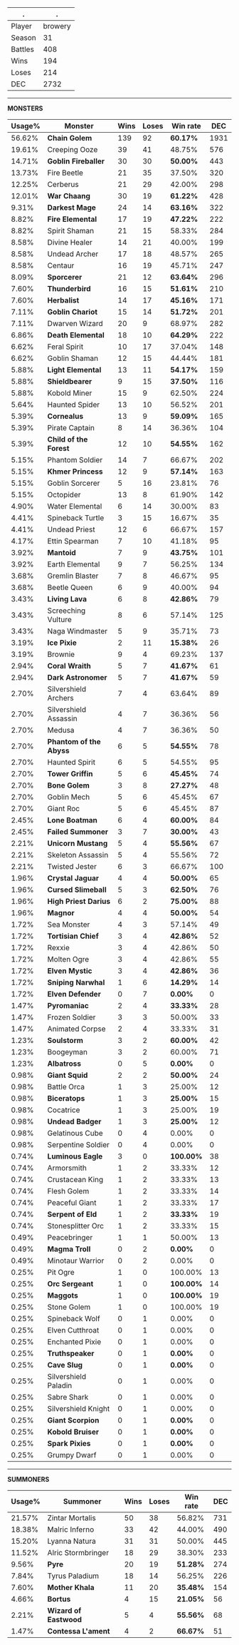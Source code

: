 .|.
|-|-
Player|browery
Season|31
Battles|408
Wins|194
Loses|214
DEC|2732

---
**MONSTERS**

Usage%|Monster|Wins|Loses|Win rate|DEC|
-|-|-|-|-|-|
56.62%|**Chain Golem**|139|92|**60.17%**|1931|
19.61%|Creeping Ooze|39|41|48.75%|576|
14.71%|**Goblin Fireballer**|30|30|**50.00%**|443|
13.73%|Fire Beetle|21|35|37.50%|320|
12.25%|Cerberus|21|29|42.00%|298|
12.01%|**War Chaang**|30|19|**61.22%**|428|
9.31%|**Darkest Mage**|24|14|**63.16%**|322|
8.82%|**Fire Elemental**|17|19|**47.22%**|222|
8.82%|Spirit Shaman|21|15|58.33%|284|
8.58%|Divine Healer|14|21|40.00%|199|
8.58%|Undead Archer|17|18|48.57%|265|
8.58%|Centaur|16|19|45.71%|247|
8.09%|**Sporcerer**|21|12|**63.64%**|296|
7.60%|**Thunderbird**|16|15|**51.61%**|210|
7.60%|**Herbalist**|14|17|**45.16%**|171|
7.11%|**Goblin Chariot**|15|14|**51.72%**|201|
7.11%|Dwarven Wizard|20|9|68.97%|282|
6.86%|**Death Elemental**|18|10|**64.29%**|222|
6.62%|Feral Spirit|10|17|37.04%|148|
6.62%|Goblin Shaman|12|15|44.44%|181|
5.88%|**Light Elemental**|13|11|**54.17%**|159|
5.88%|**Shieldbearer**|9|15|**37.50%**|116|
5.88%|Kobold Miner|15|9|62.50%|224|
5.64%|Haunted Spider|13|10|56.52%|201|
5.39%|**Cornealus**|13|9|**59.09%**|165|
5.39%|Pirate Captain|8|14|36.36%|104|
5.39%|**Child of the Forest**|12|10|**54.55%**|162|
5.15%|Phantom Soldier|14|7|66.67%|202|
5.15%|**Khmer Princess**|12|9|**57.14%**|163|
5.15%|Goblin Sorcerer|5|16|23.81%|76|
5.15%|Octopider|13|8|61.90%|142|
4.90%|Water Elemental|6|14|30.00%|83|
4.41%|Spineback Turtle|3|15|16.67%|35|
4.41%|Undead Priest|12|6|66.67%|157|
4.17%|Ettin Spearman|7|10|41.18%|95|
3.92%|**Mantoid**|7|9|**43.75%**|101|
3.92%|Earth Elemental|9|7|56.25%|134|
3.68%|Gremlin Blaster|7|8|46.67%|95|
3.68%|Beetle Queen|6|9|40.00%|94|
3.43%|**Living Lava**|6|8|**42.86%**|79|
3.43%|Screeching Vulture|8|6|57.14%|125|
3.43%|Naga Windmaster|5|9|35.71%|73|
3.19%|**Ice Pixie**|2|11|**15.38%**|26|
3.19%|Brownie|9|4|69.23%|137|
2.94%|**Coral Wraith**|5|7|**41.67%**|61|
2.94%|**Dark Astronomer**|5|7|**41.67%**|59|
2.70%|Silvershield Archers|7|4|63.64%|89|
2.70%|Silvershield Assassin|4|7|36.36%|56|
2.70%|Medusa|4|7|36.36%|50|
2.70%|**Phantom of the Abyss**|6|5|**54.55%**|78|
2.70%|Haunted Spirit|6|5|54.55%|95|
2.70%|**Tower Griffin**|5|6|**45.45%**|74|
2.70%|**Bone Golem**|3|8|**27.27%**|48|
2.70%|Goblin Mech|5|6|45.45%|67|
2.70%|Giant Roc|5|6|45.45%|87|
2.45%|**Lone Boatman**|6|4|**60.00%**|84|
2.45%|**Failed Summoner**|3|7|**30.00%**|43|
2.21%|**Unicorn Mustang**|5|4|**55.56%**|67|
2.21%|Skeleton Assassin|5|4|55.56%|72|
2.21%|Twisted Jester|6|3|66.67%|100|
1.96%|**Crystal Jaguar**|4|4|**50.00%**|65|
1.96%|**Cursed Slimeball**|5|3|**62.50%**|76|
1.96%|**High Priest Darius**|6|2|**75.00%**|88|
1.96%|**Magnor**|4|4|**50.00%**|54|
1.72%|Sea Monster|4|3|57.14%|49|
1.72%|**Tortisian Chief**|3|4|**42.86%**|52|
1.72%|Rexxie|3|4|42.86%|50|
1.72%|Molten Ogre|3|4|42.86%|55|
1.72%|**Elven Mystic**|3|4|**42.86%**|36|
1.72%|**Sniping Narwhal**|1|6|**14.29%**|14|
1.72%|**Elven Defender**|0|7|**0.00%**|0|
1.47%|**Pyromaniac**|2|4|**33.33%**|28|
1.47%|Frozen Soldier|3|3|50.00%|33|
1.47%|Animated Corpse|2|4|33.33%|31|
1.23%|**Soulstorm**|3|2|**60.00%**|42|
1.23%|Boogeyman|3|2|60.00%|71|
1.23%|**Albatross**|0|5|**0.00%**|0|
0.98%|**Giant Squid**|2|2|**50.00%**|24|
0.98%|Battle Orca|1|3|25.00%|12|
0.98%|**Biceratops**|1|3|**25.00%**|15|
0.98%|Cocatrice|1|3|25.00%|19|
0.98%|**Undead Badger**|1|3|**25.00%**|12|
0.98%|Gelatinous Cube|0|4|0.00%|0|
0.98%|Serpentine Soldier|0|4|0.00%|0|
0.74%|**Luminous Eagle**|3|0|**100.00%**|38|
0.74%|Armorsmith|1|2|33.33%|12|
0.74%|Crustacean King|1|2|33.33%|13|
0.74%|Flesh Golem|1|2|33.33%|14|
0.74%|Peaceful Giant|1|2|33.33%|17|
0.74%|**Serpent of Eld**|1|2|**33.33%**|19|
0.74%|Stonesplitter Orc|1|2|33.33%|15|
0.49%|Peacebringer|1|1|50.00%|13|
0.49%|**Magma Troll**|0|2|**0.00%**|0|
0.49%|Minotaur Warrior|0|2|0.00%|0|
0.25%|Pit Ogre|1|0|100.00%|13|
0.25%|**Orc Sergeant**|1|0|**100.00%**|14|
0.25%|**Maggots**|1|0|**100.00%**|19|
0.25%|Stone Golem|1|0|100.00%|19|
0.25%|Spineback Wolf|0|1|0.00%|0|
0.25%|Elven Cutthroat|0|1|0.00%|0|
0.25%|Enchanted Pixie|0|1|0.00%|0|
0.25%|**Truthspeaker**|0|1|**0.00%**|0|
0.25%|**Cave Slug**|0|1|**0.00%**|0|
0.25%|Silvershield Paladin|0|1|0.00%|0|
0.25%|Sabre Shark|0|1|0.00%|0|
0.25%|Silvershield Knight|0|1|0.00%|0|
0.25%|**Giant Scorpion**|0|1|**0.00%**|0|
0.25%|**Kobold Bruiser**|0|1|**0.00%**|0|
0.25%|**Spark Pixies**|0|1|**0.00%**|0|
0.25%|Grumpy Dwarf|0|1|0.00%|0|

---
**SUMMONERS**

Usage%|Summoner|Wins|Loses|Win rate|DEC|
-|-|-|-|-|-|
21.57%|Zintar Mortalis|50|38|56.82%|731|
18.38%|Malric Inferno|33|42|44.00%|490|
15.20%|Lyanna Natura|31|31|50.00%|445|
11.52%|Alric Stormbringer|18|29|38.30%|233|
9.56%|**Pyre**|20|19|**51.28%**|274|
7.84%|Tyrus Paladium|18|14|56.25%|226|
7.60%|**Mother Khala**|11|20|**35.48%**|154|
4.66%|**Bortus**|4|15|**21.05%**|56|
2.21%|**Wizard of Eastwood**|5|4|**55.56%**|68|
1.47%|**Contessa L'ament**|4|2|**66.67%**|51|
